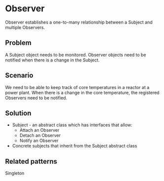 #  Observer
Observer establishes a one-to-many relationship between a Subject and multiple Observers. 

## Problem
A Subject object needs to be monitored.
Observer objects need to be notified when there is a change in the Subject. 

## Scenario
We need to be able to keep track of core temperatures in a reactor at a power plant.
When there is a change in the core temperature, the registered Observers need to be notified.

## Solution
* Subject - an abstract class which has interfaces that allow:
  * Attach an Observer
  * Detach an Observer
  * Notify an Observer
* Concrete subjects that inherit from the Subject abstract class

## Related patterns
Singleton
